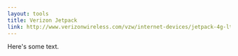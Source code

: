 ```yaml
---
layout: tools
title: Verizon Jetpack
link: http://www.verizonwireless.com/vzw/internet-devices/jetpack-4g-lte-mobile-hotspot-mhs291l/
---
```


Here's some text.